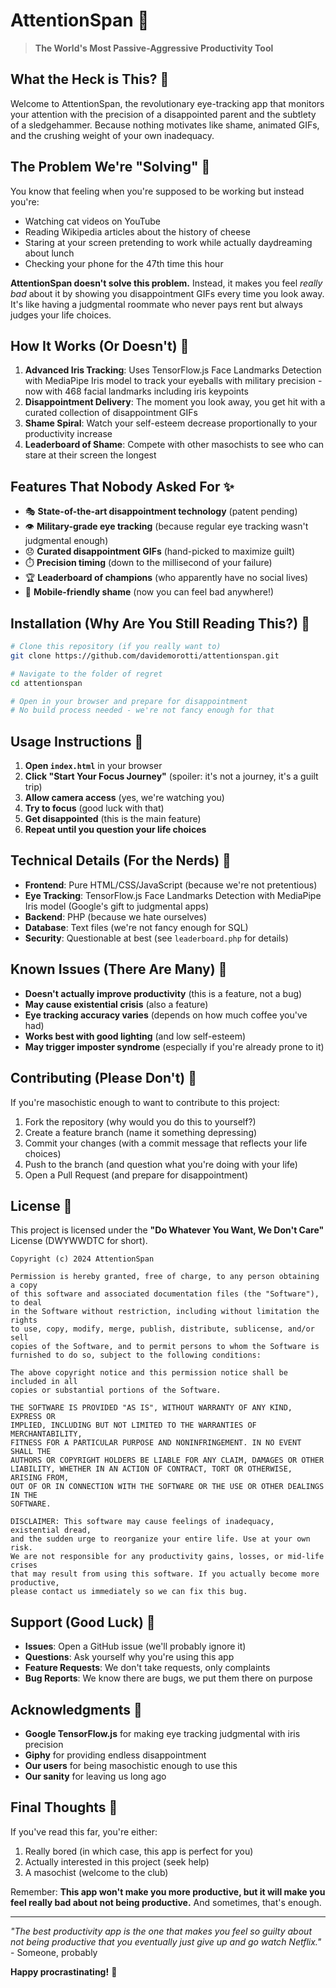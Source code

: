 # AttentionSpan 🎯

> **The World's Most Passive-Aggressive Productivity Tool**

## What the Heck is This? 🤔

Welcome to AttentionSpan, the revolutionary eye-tracking app that monitors your attention with the precision of a disappointed parent and the subtlety of a sledgehammer. Because nothing motivates like shame, animated GIFs, and the crushing weight of your own inadequacy.

## The Problem We're "Solving" 😤

You know that feeling when you're supposed to be working but instead you're:
- Watching cat videos on YouTube
- Reading Wikipedia articles about the history of cheese
- Staring at your screen pretending to work while actually daydreaming about lunch
- Checking your phone for the 47th time this hour

**AttentionSpan doesn't solve this problem.** Instead, it makes you feel *really bad* about it by showing you disappointment GIFs every time you look away. It's like having a judgmental roommate who never pays rent but always judges your life choices.

## How It Works (Or Doesn't) 🔬

1. **Advanced Iris Tracking**: Uses TensorFlow.js Face Landmarks Detection with MediaPipe Iris model to track your eyeballs with military precision - now with 468 facial landmarks including iris keypoints
2. **Disappointment Delivery**: The moment you look away, you get hit with a curated collection of disappointment GIFs
3. **Shame Spiral**: Watch your self-esteem decrease proportionally to your productivity increase
4. **Leaderboard of Shame**: Compete with other masochists to see who can stare at their screen the longest

## Features That Nobody Asked For ✨

- 🎭 **State-of-the-art disappointment technology** (patent pending)
- 👁️ **Military-grade eye tracking** (because regular eye tracking wasn't judgmental enough)
- 😞 **Curated disappointment GIFs** (hand-picked to maximize guilt)
- ⏱️ **Precision timing** (down to the millisecond of your failure)
- 🏆 **Leaderboard of champions** (who apparently have no social lives)
- 📱 **Mobile-friendly shame** (now you can feel bad anywhere!)

## Installation (Why Are You Still Reading This?) 🚀

```bash
# Clone this repository (if you really want to)
git clone https://github.com/davidemorotti/attentionspan.git

# Navigate to the folder of regret
cd attentionspan

# Open in your browser and prepare for disappointment
# No build process needed - we're not fancy enough for that
```

## Usage Instructions 📖

1. **Open `index.html`** in your browser
2. **Click "Start Your Focus Journey"** (spoiler: it's not a journey, it's a guilt trip)
3. **Allow camera access** (yes, we're watching you)
4. **Try to focus** (good luck with that)
5. **Get disappointed** (this is the main feature)
6. **Repeat until you question your life choices**

## Technical Details (For the Nerds) 🔧

- **Frontend**: Pure HTML/CSS/JavaScript (because we're not pretentious)
- **Eye Tracking**: TensorFlow.js Face Landmarks Detection with MediaPipe Iris model (Google's gift to judgmental apps)
- **Backend**: PHP (because we hate ourselves)
- **Database**: Text files (we're not fancy enough for SQL)
- **Security**: Questionable at best (see `leaderboard.php` for details)

## Known Issues (There Are Many) 🐛

- **Doesn't actually improve productivity** (this is a feature, not a bug)
- **May cause existential crisis** (also a feature)
- **Eye tracking accuracy varies** (depends on how much coffee you've had)
- **Works best with good lighting** (and low self-esteem)
- **May trigger imposter syndrome** (especially if you're already prone to it)

## Contributing (Please Don't) 🤝

If you're masochistic enough to want to contribute to this project:

1. Fork the repository (why would you do this to yourself?)
2. Create a feature branch (name it something depressing)
3. Commit your changes (with a commit message that reflects your life choices)
4. Push to the branch (and question what you're doing with your life)
5. Open a Pull Request (and prepare for disappointment)

## License 📜

This project is licensed under the **"Do Whatever You Want, We Don't Care"** License (DWYWWDTC for short).

```
Copyright (c) 2024 AttentionSpan

Permission is hereby granted, free of charge, to any person obtaining a copy
of this software and associated documentation files (the "Software"), to deal
in the Software without restriction, including without limitation the rights
to use, copy, modify, merge, publish, distribute, sublicense, and/or sell
copies of the Software, and to permit persons to whom the Software is
furnished to do so, subject to the following conditions:

The above copyright notice and this permission notice shall be included in all
copies or substantial portions of the Software.

THE SOFTWARE IS PROVIDED "AS IS", WITHOUT WARRANTY OF ANY KIND, EXPRESS OR
IMPLIED, INCLUDING BUT NOT LIMITED TO THE WARRANTIES OF MERCHANTABILITY,
FITNESS FOR A PARTICULAR PURPOSE AND NONINFRINGEMENT. IN NO EVENT SHALL THE
AUTHORS OR COPYRIGHT HOLDERS BE LIABLE FOR ANY CLAIM, DAMAGES OR OTHER
LIABILITY, WHETHER IN AN ACTION OF CONTRACT, TORT OR OTHERWISE, ARISING FROM,
OUT OF OR IN CONNECTION WITH THE SOFTWARE OR THE USE OR OTHER DEALINGS IN THE
SOFTWARE.

DISCLAIMER: This software may cause feelings of inadequacy, existential dread,
and the sudden urge to reorganize your entire life. Use at your own risk.
We are not responsible for any productivity gains, losses, or mid-life crises
that may result from using this software. If you actually become more productive,
please contact us immediately so we can fix this bug.
```

## Support (Good Luck) 💬

- **Issues**: Open a GitHub issue (we'll probably ignore it)
- **Questions**: Ask yourself why you're using this app
- **Feature Requests**: We don't take requests, only complaints
- **Bug Reports**: We know there are bugs, we put them there on purpose

## Acknowledgments 🙏

- **Google TensorFlow.js** for making eye tracking judgmental with iris precision
- **Giphy** for providing endless disappointment
- **Our users** for being masochistic enough to use this
- **Our sanity** for leaving us long ago

## Final Thoughts 💭

If you've read this far, you're either:
1. Really bored (in which case, this app is perfect for you)
2. Actually interested in this project (seek help)
3. A masochist (welcome to the club)

Remember: **This app won't make you more productive, but it will make you feel really bad about not being productive.** And sometimes, that's enough.

---

*"The best productivity app is the one that makes you feel so guilty about not being productive that you eventually just give up and go watch Netflix."* - Someone, probably

**Happy procrastinating!** 🎉
